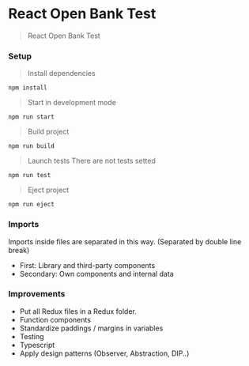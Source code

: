 # React Open Bank Test
> React Open Bank Test

### Setup

> Install dependencies
```shell
npm install
```

> Start in development mode
```shell
npm run start
```

> Build project
```shell
npm run build
```

> Launch tests
There are not tests setted
```shell
npm run test
```

> Eject project
```shell
npm run eject
```

### Imports
Imports inside files are separated in this way. (Separated by double line break)
  - First: Library and third-party components
  - Secondary: Own components and internal data

### Improvements
  - Put all Redux files in a Redux folder.
  - Function components
  - Standardize paddings / margins in variables
  - Testing
  - Typescript
  - Apply design patterns (Observer, Abstraction, DIP..)
